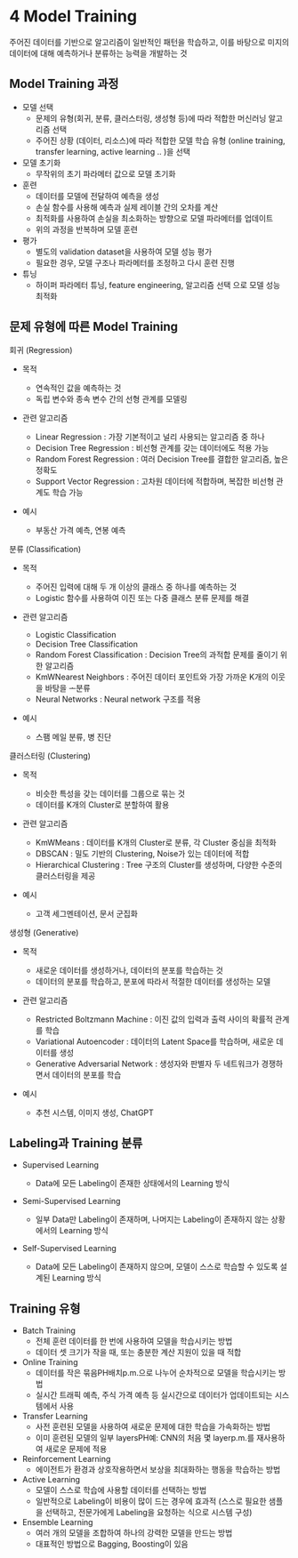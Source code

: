 # 4 Model Training

주어진 데이터를 기반으로 알고리즘이 일반적인 패턴을 학습하고, 이를 바탕으로 미지의 데이터에 대해 예측하거나 분류하는 능력을 개발하는 것

## Model Training 과정

- 모델 선택
  - 문제의 유형(회귀, 분류, 클러스터링, 생성형 등)에 따라 적합한 머신러닝 알고리즘 선택
  - 주어진 상황 (데이터, 리소스)에 따라 적합한 모델 학습 유형 (online training, transfer learning, active learning .. )을 선택
- 모델 초기화
  - 무작위의 초기 파라메터 값으로 모델 초기화
- 훈련
  - 데이터를 모델에 전달하여 예측을 생성
  - 손실 함수를 사용해 예측과 실제 레이블 간의 오차를 계산
  - 최적화를 사용하여 손실을 최소화하는 방향으로 모델 파라메터를 업데이트
  - 위의 과정을 반복하며 모델 훈련
- 평가
  - 별도의 validation dataset을 사용하여 모델 성능 평가
  - 필요한 경우, 모델 구조나 파라메터를 조정하고 다시 훈련 진행
- 튜닝
  - 하이퍼 파라메터 튜닝, feature engineering, 알고리즘 선택 으로 모델 성능 최적화

## 문제 유형에 따른 Model Training

회귀 (Regression)

- 목적

  - 연속적인 값을 예측하는 것
  - 독립 변수와 종속 변수 간의 선형 관계를 모델링

- 관련 알고리즘

  - Linear Regression : 가장 기본적이고 널리 사용되는 알고리즘 중 하나
  - Decision Tree Regression : 비선형 관계를 갖는 데이터에도 적용 가능
  - Random Forest Regression : 여러 Decision Tree를 결합한 알고리즘, 높은 정확도
  - Support Vector Regression : 고차원 데이터에 적합하며, 복잡한 비선형 관계도 학습 가능

- 예시
  - 부동산 가격 예측, 연봉 예측

분류 (Classification)

- 목적

  - 주어진 입력에 대해 두 개 이상의 클래스 중 하나를 예측하는 것
  - Logistic 함수를 사용하여 이진 또는 다중 클래스 분류 문제를 해결

- 관련 알고리즘

  - Logistic Classification
  - Decision Tree Classification
  - Random Forest Classification : Decision Tree의 과적합 문제를 줄이기 위한 알고리즘
  - KmWNearest Neighbors : 주어진 데이터 포인트와 가장 가까운 K개의 이웃을 바탕을 ᅩ분류
  - Neural Networks : Neural network 구조를 적용

- 예시
  - 스팸 메일 분류, 병 진단

클러스터링 (Clustering)

- 목적

  - 비슷한 특성을 갖는 데이터를 그룹으로 묶는 것
  - 데이터를 K개의 Cluster로 분할하여 활용

- 관련 알고리즘

  - KmWMeans : 데이터를 K개의 Cluster로 분류, 각 Cluster 중심을 최적화
  - DBSCAN : 밀도 기반의 Clustering, Noise가 있는 데이터에 적합
  - Hierarchical Clustering : Tree 구조의 Cluster를 생성하며, 다양한 수준의 클러스터링을 제공

- 예시
  - 고객 세그멘테이션, 문서 군집화

생성형 (Generative)

- 목적

  - 새로운 데이터를 생성하거나, 데이터의 분포를 학습하는 것
  - 데이터의 분포를 학습하고, 분포에 따라서 적절한 데이터를 생성하는 모델

- 관련 알고리즘

  - Restricted Boltzmann Machine : 이진 값의 입력과 출력 사이의 확률적 관계를 학습
  - Variational Autoencoder : 데이터의 Latent Space를 학습하며, 새로운 데이터를 생성
  - Generative Adversarial Network : 생성자와 판별자 두 네트워크가 경쟁하면서 데이터의 분포를 학습

- 예시
  - 추천 시스템, 이미지 생성, ChatGPT

## Labeling과 Training 분류

- Supervised Learning

  - Data에 모든 Labeling이 존재한 상태에서의 Learning 방식

- Semi-Supervised Learning

  - 일부 Data만 Labeling이 존재하며, 나머지는 Labeling이 존재하지 않는 상황에서의 Learning 방식

- Self-Supervised Learning
  - Data에 모든 Labeling이 존재하지 않으며, 모델이 스스로 학습할 수 있도록 설계된 Learning 방식

## Training 유형

- Batch Training
  - 전체 훈련 데이터를 한 번에 사용하여 모델을 학습시키는 방법
  - 데이터 셋 크기가 작을 때, 또는 충분한 계산 지원이 있을 때 적합
- Online Training
  - 데이터를 작은 묶음PH배치p.m.으로 나누어 순차적으로 모델을 학습시키는 방법
  - 실시간 트래픽 예측, 주식 가격 예측 등 실시간으로 데이터가 업데이트되는 시스템에서 사용
- Transfer Learning
  - 사전 훈련된 모델을 사용하여 새로운 문제에 대한 학습을 가속화하는 방법
  - 이미 훈련된 모델의 일부 layersPH예: CNN의 처음 몇 layerp.m.를 재사용하여 새로운 문제에 적용
- Reinforcement Learning
  - 에이전트가 환경과 상호작용하면서 보상을 최대화하는 행동을 학습하는 방법
- Active Learning
  - 모델이 스스로 학습에 사용할 데이터를 선택하는 방법
  - 일반적으로 Labeling이 비용이 많이 드는 경우에 효과적 (스스로 필요한 샘플을 선택하고, 전문가에게 Labeling을 요청하는 식으로 시스템 구성)
- Ensemble Learning
  - 여러 개의 모델을 조합하여 하나의 강력한 모델을 만드는 방법
  - 대표적인 방법으로 Bagging, Boosting이 있음
